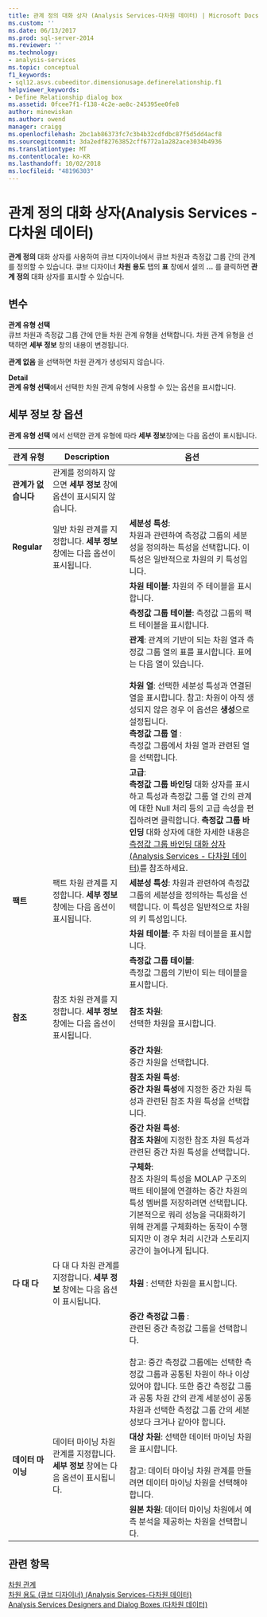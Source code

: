 ```yaml
---
title: 관계 정의 대화 상자 (Analysis Services-다차원 데이터) | Microsoft Docs
ms.custom: ''
ms.date: 06/13/2017
ms.prod: sql-server-2014
ms.reviewer: ''
ms.technology:
- analysis-services
ms.topic: conceptual
f1_keywords:
- sql12.asvs.cubeeditor.dimensionusage.definerelationship.f1
helpviewer_keywords:
- Define Relationship dialog box
ms.assetid: 0fcee7f1-f138-4c2e-ae8c-245395ee0fe8
author: minewiskan
ms.author: owend
manager: craigg
ms.openlocfilehash: 2bc1ab86373fc7c3b4b32cdfdbc87f5d5dd4acf8
ms.sourcegitcommit: 3da2edf82763852cff6772a1a282ace3034b4936
ms.translationtype: MT
ms.contentlocale: ko-KR
ms.lasthandoff: 10/02/2018
ms.locfileid: "48196303"
---
```

# <a name="define-relationship-dialog-box-analysis-services---multidimensional-data"></a>관계 정의 대화 상자(Analysis Services - 다차원 데이터)
  **관계 정의** 대화 상자를 사용하여 큐브 디자이너에서 큐브 차원과 측정값 그룹 간의 관계를 정의할 수 있습니다. 큐브 디자이너 **차원 용도** 탭의 **표** 창에서 셀의 **...** 를 클릭하면 **관계 정의** 대화 상자를 표시할 수 있습니다.  
  
## <a name="options"></a>변수  
 **관계 유형 선택**  
 큐브 차원과 측정값 그룹 간에 만들 차원 관계 유형을 선택합니다. 차원 관계 유형을 선택하면 **세부 정보** 창의 내용이 변경됩니다.  
  
 **관계 없음** 을 선택하면 차원 관계가 생성되지 않습니다.  
  
 **Detail**  
 **관계 유형 선택**에서 선택한 차원 관계 유형에 사용할 수 있는 옵션을 표시합니다.  
  
## <a name="detail-pane-options"></a>세부 정보 창 옵션  
 **관계 유형 선택** 에서 선택한 관계 유형에 따라 **세부 정보**창에는 다음 옵션이 표시됩니다.  
  
|관계 유형|Description|옵션|  
|-----------------------|-----------------|------------|  
|**관계가 없습니다**|관계를 정의하지 않으면 **세부 정보** 창에 옵션이 표시되지 않습니다.||  
|**Regular**|일반 차원 관계를 지정합니다. **세부 정보** 창에는 다음 옵션이 표시됩니다.|**세분성 특성**: <br />                      차원과 관련하여 측정값 그룹의 세분성을 정의하는 특성을 선택합니다. 이 특성은 일반적으로 차원의 키 특성입니다.|  
|||**차원 테이블**: 차원의 주 테이블을 표시합니다.|  
|||**측정값 그룹 테이블**: 측정값 그룹의 팩트 테이블을 표시합니다.|  
|||**관계**: 관계의 기반이 되는 차원 열과 측정값 그룹 열의 표를 표시합니다. 표에는 다음 열이 있습니다.<br /><br /> **차원 열**: 선택한 세분성 특성과 연결된 열을 표시합니다. 참고: 차원이 아직 생성되지 않은 경우 이 옵션은 **생성**으로 설정됩니다.<br />**측정값 그룹 열** :<br />                              측정값 그룹에서 차원 열과 관련된 열을 선택합니다.|  
|||**고급**:<br />                      **측정값 그룹 바인딩** 대화 상자를 표시하고 특성과 측정값 그룹 열 간의 관계에 대한 Null 처리 등의 고급 속성을 편집하려면 클릭합니다. **측정값 그룹 바인딩** 대화 상자에 대한 자세한 내용은 [측정값 그룹 바인딩 대화 상자&#40;Analysis Services - 다차원 데이터&#41;](measure-group-bindings-dialog-box-analysis-services-multidimensional-data.md)를 참조하세요.|  
|**팩트**|팩트 차원 관계를 지정합니다. **세부 정보** 창에는 다음 옵션이 표시됩니다.|**세분성 특성**: 차원과 관련하여 측정값 그룹의 세분성을 정의하는 특성을 선택합니다. 이 특성은 일반적으로 차원의 키 특성입니다.|  
|||**차원 테이블**: 주 차원 테이블을 표시합니다.|  
|||**측정값 그룹 테이블**: <br />                      측정값 그룹의 기반이 되는 테이블을 표시합니다.|  
|**참조**|참조 차원 관계를 지정합니다. **세부 정보** 창에는 다음 옵션이 표시됩니다.|**참조 차원**: <br />                      선택한 차원을 표시합니다.|  
|||**중간 차원**: <br />                      중간 차원을 선택합니다.|  
|||**참조 차원 특성**: <br />                      **중간 차원 특성**에 지정한 중간 차원 특성과 관련된 참조 차원 특성을 선택합니다.|  
|||**중간 차원 특성**: <br />                      **참조 차원**에 지정한 참조 차원 특성과 관련된 중간 차원 특성을 선택합니다.|  
|||**구체화**: <br />                      참조 차원의 특성을 MOLAP 구조의 팩트 테이블에 연결하는 중간 차원의 특성 멤버를 저장하려면 선택합니다. 기본적으로 쿼리 성능을 극대화하기 위해 관계를 구체화하는 동작이 수행되지만 이 경우 처리 시간과 스토리지 공간이 늘어나게 됩니다.|  
|**다 대 다**|다 대 다 차원 관계를 지정합니다. **세부 정보** 창에는 다음 옵션이 표시됩니다.|**차원** : 선택한 차원을 표시합니다.|  
|||**중간 측정값 그룹** : <br />                      관련된 중간 측정값 그룹을 선택합니다.<br /><br /> 참고: 중간 측정값 그룹에는 선택한 측정값 그룹과 공통된 차원이 하나 이상 있어야 합니다. 또한 중간 측정값 그룹과 공통 차원 간의 관계 세분성이 공통 차원과 선택한 측정값 그룹 간의 세분성보다 크거나 같아야 합니다.|  
|**데이터 마이닝**|데이터 마이닝 차원 관계를 지정합니다. **세부 정보** 창에는 다음 옵션이 표시됩니다.|**대상 차원**: 선택한 데이터 마이닝 차원을 표시합니다.<br /><br /> 참고: 데이터 마이닝 차원 관계를 만들려면 데이터 마이닝 차원을 선택해야 합니다.|  
|||**원본 차원**: 데이터 마이닝 차원에서 예측 분석을 제공하는 차원을 선택합니다.|  
  
## <a name="see-also"></a>관련 항목  
 [차원 관계](multidimensional-models-olap-logical-cube-objects/dimension-relationships.md)   
 [차원 용도 &#40;큐브 디자이너&#41; &#40;Analysis Services-다차원 데이터&#41;](dimension-usage-cube-designer-analysis-services-multidimensional-data.md)   
 [Analysis Services Designers and Dialog Boxes &#40;다차원 데이터&#41;](analysis-services-designers-and-dialog-boxes-multidimensional-data.md)  
  
  
